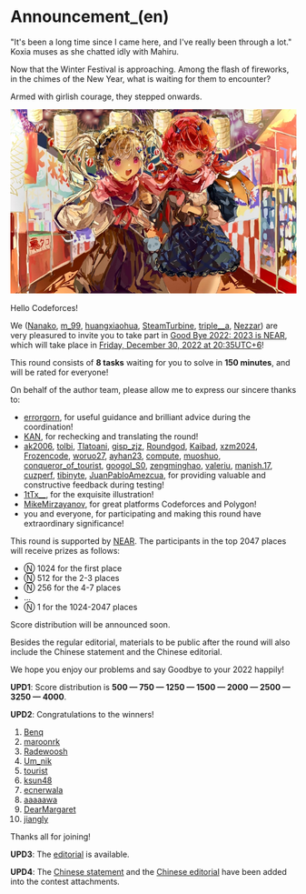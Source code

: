 # Announcement_(en)

"It's been a long time since I came here, and I've really been through a lot." Koxia muses as she chatted idly with Mahiru.

Now that the Winter Festival is approaching. Among the flash of fireworks, in the chimes of the New Year, what is waiting for them to encounter?

Armed with girlish courage, they stepped onwards.

![Koxia, Mahiru and Winter Festival](images/f3407b24daf0a9de705fa85f5f2c35a78f783d23.jpg)

Hello Codeforces!

We ([Nanako](https://codeforces.com/profile/Nanako "Master Nanako"), [m_99](https://codeforces.com/profile/m_99 "International Grandmaster m_99"), [huangxiaohua](https://codeforces.com/profile/huangxiaohua "Grandmaster huangxiaohua"), [SteamTurbine](https://codeforces.com/profile/SteamTurbine "International Master SteamTurbine"), [triple__a](https://codeforces.com/profile/triple__a "International Grandmaster triple__a"), [Nezzar](https://codeforces.com/profile/Nezzar "Candidate Master Nezzar")) are very pleasured to invite you to take part in [Good Bye 2022: 2023 is NEAR](https://codeforces.com/contest/1770 "Good Bye 2022: 2023 is NEAR"), which will take place in [Friday, December 30, 2022 at 20:35UTC+6](https://codeforces.com/https://www.timeanddate.com/worldclock/fixedtime.html?day=30&month=12&year=2022&hour=17&min=35&sec=0&p1=166)!

This round consists of **8 tasks** waiting for you to solve in **150 minutes**, and will be rated for everyone!

On behalf of the author team, please allow me to express our sincere thanks to:

 * [errorgorn](https://codeforces.com/profile/errorgorn "International Grandmaster errorgorn"), for useful guidance and brilliant advice during the coordination!
* [KAN](https://codeforces.com/profile/KAN "Legendary Grandmaster KAN"), for rechecking and translating the round!
* [ak2006](https://codeforces.com/profile/ak2006 "Specialist ak2006"), [tolbi](https://codeforces.com/profile/tolbi "Candidate Master tolbi"), [Tlatoani](https://codeforces.com/profile/Tlatoani "Master Tlatoani"), [gisp_zjz](https://codeforces.com/profile/gisp_zjz "Legendary Grandmaster gisp_zjz"), [Roundgod](https://codeforces.com/profile/Roundgod "International Grandmaster Roundgod"), [Kaibad](https://codeforces.com/profile/Kaibad "Master Kaibad"), [xzm2024](https://codeforces.com/profile/xzm2024 "Master xzm2024"), [Frozencode](https://codeforces.com/profile/Frozencode "Master Frozencode"), [woruo27](https://codeforces.com/profile/woruo27 "Expert woruo27"), [ayhan23](https://codeforces.com/profile/ayhan23 "Expert ayhan23"), [compute](https://codeforces.com/profile/compute "Grandmaster compute"), [muoshuo](https://codeforces.com/profile/muoshuo "Master muoshuo"), [conqueror_of_tourist](https://codeforces.com/profile/conqueror_of_tourist "Legendary Grandmaster conqueror_of_tourist"), [googol_S0](https://codeforces.com/profile/googol_S0 "Master googol_S0"), [zengminghao](https://codeforces.com/profile/zengminghao "Master zengminghao"), [valeriu](https://codeforces.com/profile/valeriu "Candidate Master valeriu"), [manish.17](https://codeforces.com/profile/manish.17 "Master manish.17"), [cuzperf](https://codeforces.com/profile/cuzperf "Candidate Master cuzperf"), [tibinyte](https://codeforces.com/profile/tibinyte "Newbie tibinyte"), [JuanPabloAmezcua](https://codeforces.com/profile/JuanPabloAmezcua "Candidate Master JuanPabloAmezcua"), for providing valuable and constructive feedback during testing!
* [1tTx__](https://codeforces.com/https://space.bilibili.com/616141212), for the exquisite illustration!
* [MikeMirzayanov](https://codeforces.com/profile/MikeMirzayanov "Headquarters, MikeMirzayanov"), for great platforms Codeforces and Polygon!
* you and everyone, for participating and making this round have extraordinary significance!

This round is supported by [NEAR](https://codeforces.com/https://www.near.org). The participants in the top 2047 places will receive prizes as follows:

 * Ⓝ 1024 for the first place
* Ⓝ 512 for the 2-3 places
* Ⓝ 256 for the 4-7 places
* ...
* Ⓝ 1 for the 1024-2047 places

Score distribution will be announced soon.

Besides the regular editorial, materials to be public after the round will also include the Chinese statement and the Chinese editorial.

We hope you enjoy our problems and say Goodbye to your 2022 happily!

**UPD1**: Score distribution is **500 — 750 — 1250 — 1500 — 2000 — 2500 — 3250 — 4000**.

**UPD2**: Congratulations to the winners!

 1. [Benq](https://codeforces.com/profile/Benq "Legendary Grandmaster Benq")
2. [maroonrk](https://codeforces.com/profile/maroonrk "Legendary Grandmaster maroonrk")
3. [Radewoosh](https://codeforces.com/profile/Radewoosh "Legendary Grandmaster Radewoosh")
4. [Um_nik](https://codeforces.com/profile/Um_nik "Legendary Grandmaster Um_nik")
5. [tourist](https://codeforces.com/profile/tourist "Legendary Grandmaster tourist")
6. [ksun48](https://codeforces.com/profile/ksun48 "Legendary Grandmaster ksun48")
7. [ecnerwala](https://codeforces.com/profile/ecnerwala "Legendary Grandmaster ecnerwala")
8. [aaaaawa](https://codeforces.com/profile/aaaaawa "Grandmaster aaaaawa")
9. [DearMargaret](https://codeforces.com/profile/DearMargaret "Legendary Grandmaster DearMargaret")
10. [jiangly](https://codeforces.com/profile/jiangly "Legendary Grandmaster jiangly")

Thanks all for joining!

**UPD3**: The [editorial](Tutorial_2_(en).md) is available.

**UPD4**: The [Chinese statement](https://codeforces.com/contest/1770/attachments/download/18469/statement.pdf) and the [Chinese editorial](https://codeforces.com/contest/1770/attachments/download/18470/editorial.pdf) have been added into the contest attachments.


